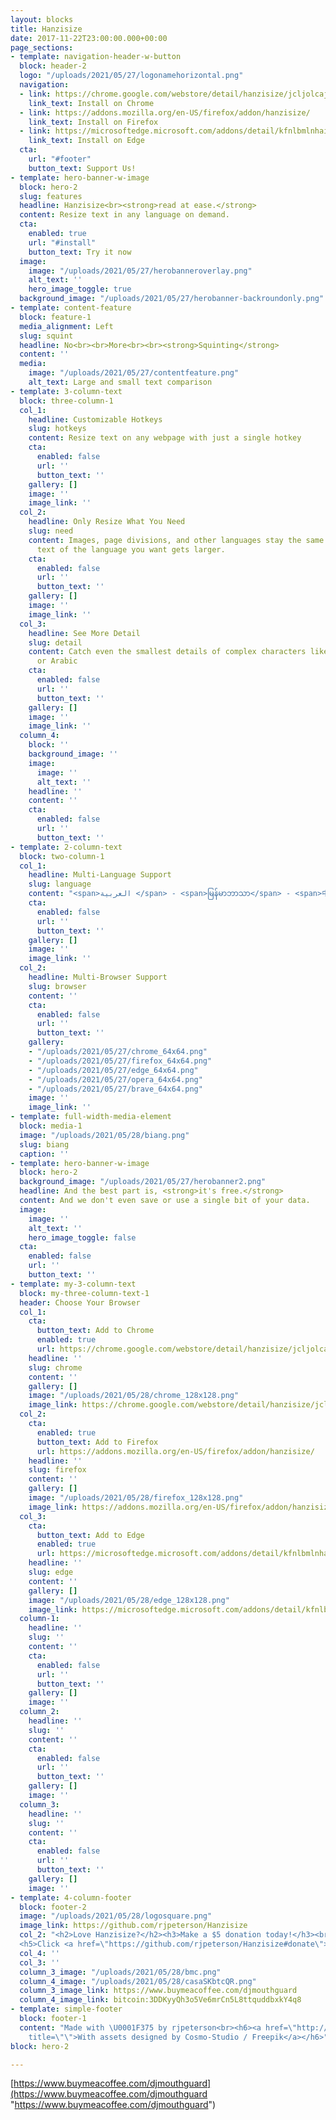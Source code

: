 ```yaml
---
layout: blocks
title: Hanzisize
date: 2017-11-22T23:00:00.000+00:00
page_sections:
- template: navigation-header-w-button
  block: header-2
  logo: "/uploads/2021/05/27/logonamehorizontal.png"
  navigation:
  - link: https://chrome.google.com/webstore/detail/hanzisize/jcljolcajgicemckjlgndbmoaeoobodk?hl=en
    link_text: Install on Chrome
  - link: https://addons.mozilla.org/en-US/firefox/addon/hanzisize/
    link_text: Install on Firefox
  - link: https://microsoftedge.microsoft.com/addons/detail/kfnlbmlnhaikojdaedhjfbjjfgklblfa
    link_text: Install on Edge
  cta:
    url: "#footer"
    button_text: Support Us!
- template: hero-banner-w-image
  block: hero-2
  slug: features
  headline: Hanzisize<br><strong>read at ease.</strong>
  content: Resize text in any language on demand.
  cta:
    enabled: true
    url: "#install"
    button_text: Try it now
  image:
    image: "/uploads/2021/05/27/herobanneroverlay.png"
    alt_text: ''
    hero_image_toggle: true
  background_image: "/uploads/2021/05/27/herobanner-backroundonly.png"
- template: content-feature
  block: feature-1
  media_alignment: Left
  slug: squint
  headline: No<br><br>More<br><br><strong>Squinting</strong>
  content: ''
  media:
    image: "/uploads/2021/05/27/contentfeature.png"
    alt_text: Large and small text comparison
- template: 3-column-text
  block: three-column-1
  col_1:
    headline: Customizable Hotkeys
    slug: hotkeys
    content: Resize text on any webpage with just a single hotkey
    cta:
      enabled: false
      url: ''
      button_text: ''
    gallery: []
    image: ''
    image_link: ''
  col_2:
    headline: Only Resize What You Need
    slug: need
    content: Images, page divisions, and other languages stay the same size. Only
      text of the language you want gets larger.
    cta:
      enabled: false
      url: ''
      button_text: ''
    gallery: []
    image: ''
    image_link: ''
  col_3:
    headline: See More Detail
    slug: detail
    content: Catch even the smallest details of complex characters like those in Chinese
      or Arabic
    cta:
      enabled: false
      url: ''
      button_text: ''
    gallery: []
    image: ''
    image_link: ''
  column_4:
    block: ''
    background_image: ''
    image:
      image: ''
      alt_text: ''
    headline: ''
    content: ''
    cta:
      enabled: false
      url: ''
      button_text: ''
- template: 2-column-text
  block: two-column-1
  col_1:
    headline: Multi-Language Support
    slug: language
    content: "<span>العربية </span> - <span>မြန်မာဘာသာ</span> - <span>中文</span><br><br><span>English</span> - <span>ქართული</span> - <span>한국어</span> - <span>עברית</span><br><br><span>हिन्दी</span> - <span>日本語</span> - <span>ไทย</span>"
    cta:
      enabled: false
      url: ''
      button_text: ''
    gallery: []
    image: ''
    image_link: ''
  col_2:
    headline: Multi-Browser Support
    slug: browser
    content: ''
    cta:
      enabled: false
      url: ''
      button_text: ''
    gallery:
    - "/uploads/2021/05/27/chrome_64x64.png"
    - "/uploads/2021/05/27/firefox_64x64.png"
    - "/uploads/2021/05/27/edge_64x64.png"
    - "/uploads/2021/05/27/opera_64x64.png"
    - "/uploads/2021/05/27/brave_64x64.png"
    image: ''
    image_link: ''
- template: full-width-media-element
  block: media-1
  image: "/uploads/2021/05/28/biang.png"
  slug: biang
  caption: ''
- template: hero-banner-w-image
  block: hero-2
  background_image: "/uploads/2021/05/27/herobanner2.png"
  headline: And the best part is, <strong>it's free.</strong>
  content: And we don't even save or use a single bit of your data.
  image:
    image: ''
    alt_text: ''
    hero_image_toggle: false
  cta:
    enabled: false
    url: ''
    button_text: ''
- template: my-3-column-text
  block: my-three-column-text-1
  header: Choose Your Browser
  col_1:
    cta:
      button_text: Add to Chrome
      enabled: true
      url: https://chrome.google.com/webstore/detail/hanzisize/jcljolcajgicemckjlgndbmoaeoobodk?hl=en
    headline: ''
    slug: chrome
    content: ''
    gallery: []
    image: "/uploads/2021/05/28/chrome_128x128.png"
    image_link: https://chrome.google.com/webstore/detail/hanzisize/jcljolcajgicemckjlgndbmoaeoobodk?hl=en
  col_2:
    cta:
      enabled: true
      button_text: Add to Firefox
      url: https://addons.mozilla.org/en-US/firefox/addon/hanzisize/
    headline: ''
    slug: firefox
    content: ''
    gallery: []
    image: "/uploads/2021/05/28/firefox_128x128.png"
    image_link: https://addons.mozilla.org/en-US/firefox/addon/hanzisize/
  col_3:
    cta:
      button_text: Add to Edge
      enabled: true
      url: https://microsoftedge.microsoft.com/addons/detail/kfnlbmlnhaikojdaedhjfbjjfgklblfa
    headline: ''
    slug: edge
    content: ''
    gallery: []
    image: "/uploads/2021/05/28/edge_128x128.png"
    image_link: https://microsoftedge.microsoft.com/addons/detail/kfnlbmlnhaikojdaedhjfbjjfgklblfa
  column-1:
    headline: ''
    slug: ''
    content: ''
    cta:
      enabled: false
      url: ''
      button_text: ''
    gallery: []
    image: ''
  column_2:
    headline: ''
    slug: ''
    content: ''
    cta:
      enabled: false
      url: ''
      button_text: ''
    gallery: []
    image: ''
  column_3:
    headline: ''
    slug: ''
    content: ''
    cta:
      enabled: false
      url: ''
      button_text: ''
    gallery: []
    image: ''
- template: 4-column-footer
  block: footer-2
  image: "/uploads/2021/05/28/logosquare.png"
  image_link: https://github.com/rjpeterson/Hanzisize
  col_2: "<h2>Love Hanzisize?</h2><h3>Make a $5 donation today!</h3><br>
  <h5>Click <a href=\"https://github.com/rjpeterson/Hanzisize#donate\">here</a> for even more donation options</h5>"
  col_4: ''
  col_3: ''
  column_3_image: "/uploads/2021/05/28/bmc.png"
  column_4_image: "/uploads/2021/05/28/casaSKbtcQR.png"
  column_3_image_link: https://www.buymeacoffee.com/djmouthguard
  column_4_image_link: bitcoin:3DDKyyQh3o5Ve6mrCn5L8ttquddbxkY4q8
- template: simple-footer
  block: footer-1
  content: "Made with \U0001F375 by rjpeterson<br><h6><a href=\"http://www.freepik.com\"
    title=\"\">With assets designed by Cosmo-Studio / Freepik</a></h6>"
block: hero-2

---
```

[https://www.buymeacoffee.com/djmouthguard](https://www.buymeacoffee.com/djmouthguard "https://www.buymeacoffee.com/djmouthguard")